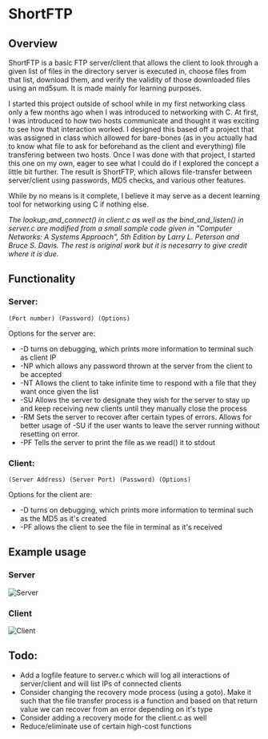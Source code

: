 # ShortFTP

## Overview
ShortFTP is a basic FTP server/client that allows the client to look through a given list of files in the directory server is executed in, choose files from that list, download them, and verify the validity of those downloaded files using an md5sum. It is made mainly for learning purposes.


I started this project outside of school while in my first networking class only a few months ago when I was introduced to networking with C. At first, I was introduced to how two hosts communicate and thought it was exciting to see how that interaction worked. I designed this based off a project that was assigned in class which allowed for bare-bones (as in you actually had to know what file to ask for beforehand as the client and everything) file transfering between two hosts. Once I was done with that project, I started this one on my own, eager to see what I could do if I explored the concept a little bit further. The result is ShortFTP, which allows file-transfer between server/client using passwords, MD5 checks, and various other features. 


While by no means is it complete, I believe it may serve as a decent learning tool for networking using C if nothing else.


*The lookup_and_connect() in client.c as well as the bind_and_listen() in server.c are modified from a small sample code given in "Computer Networks: A Systems Approach", 5th Edition by Larry L. Peterson and Bruce S. Davis. The rest is original work but it is necesarry to give credit where it is due.*


## Functionality
### Server:
`(Port number) (Password) (Options)`

Options for the server are:
* -D turns on debugging, which prints more information to terminal such as client IP
* -NP which allows any password thrown at the server from the client to be accepted
* -NT Allows the client to take infinite time to respond with a file that they want once given the list
* -SU Allows the server to designate they wish for the server to stay up and keep receiving new clients until they manually close the process
* -RM Sets the server to recover after certain types of errors. Allows for better usage of -SU if the user wants to leave the server running without resetting on error.
* -PF Tells the server to print the file as we read() it to stdout


### Client:
`(Server Address) (Server Port) (Password) (Options)`

Options for the client are:
* -D turns on debugging, which prints more information to terminal such as the MD5 as it's created
* -PF allows the client to see the file in terminal as it's received


## Example usage
### Server
![Server](https://imgur.com/UJsUlxB.png)


### Client
![Client](https://imgur.com/adCRoE7.png)


## Todo:
* Add a logfile feature to server.c which will log all interactions of server/client and will list IPs of connected clients
* Consider changing the recovery mode process (using a goto). Make it such that the file transfer process is a function and based on that return value we can recover from an error depending on it's type
* Consider adding a recovery mode for the client.c as well
* Reduce/eliminate use of certain high-cost functions